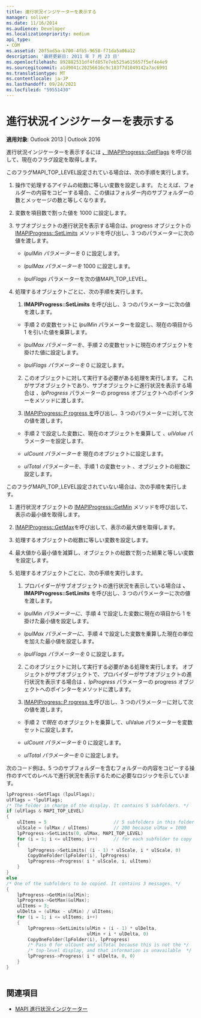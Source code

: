 ```yaml
---
title: 進行状況インジケーターを表示する
manager: soliver
ms.date: 11/16/2014
ms.audience: Developer
ms.localizationpriority: medium
api_type:
- COM
ms.assetid: 20f5ad5a-b700-4fb5-9658-f71da5a06a12
description: '最終更新日: 2011 年 7 月 23 日'
ms.openlocfilehash: 892882531df4fd857e7eb525a615657f5ef4e4e9
ms.sourcegitcommit: a1d9041c20256616c9c183f7d1049142a7ac6991
ms.translationtype: MT
ms.contentlocale: ja-JP
ms.lasthandoff: 09/24/2021
ms.locfileid: "59551430"
---
```

# <a name="display-a-progress-indicator"></a>進行状況インジケーターを表示する
 
**適用対象**: Outlook 2013 | Outlook 2016 
  
進行状況インジケーターを表示するには [、IMAPIProgress::GetFlags](imapiprogress-getflags.md) を呼び出して、現在のフラグ設定を取得します。 
  
このフラグMAPI_TOP_LEVEL設定されている場合は、次の手順を実行します。
  
1. 操作で処理するアイテムの総数に等しい変数を設定します。 たとえば、フォルダーの内容をコピーする場合、この値はフォルダー内のサブフォルダーの数とメッセージの数と等しくなります。 
    
2. 変数を項目数で割った値を 1000 に設定します。 
    
3. サブオブジェクトの進行状況を表示する場合は、progress オブジェクトの [IMAPIProgress::SetLimits](imapiprogress-setlimits.md) メソッドを呼び出し、3 つのパラメーターに次の値を渡します。 
    
   - _lpulMin パラメーターを_ 0 に設定します。 
    
   - _lpulMax パラメーターを_ 1000 に設定します。 
    
   - _lpulFlags_ パラメーターを次の値MAPI_TOP_LEVEL。 
    
4. 処理するオブジェクトごとに、次の手順を実行します。
    
   1. **IMAPIProgress::SetLimits** を呼び出し、3 つのパラメーターに次の値を渡します。 
      
     - 手順 2 の変数セットに  _lpulMin_ パラメーターを設定し、現在の項目から 1 を引いた値を乗算します。 
      
     - _lpulMax パラメーターを_、手順 2 の変数セットに現在のオブジェクトを掛けた値に設定します。 
      
     - _lpulFlags パラメーターを_ 0 に設定します。 
      
   2. このオブジェクトに対して実行する必要がある処理を実行します。 これがサブオブジェクトであり、サブオブジェクトに進行状況を表示する場合は  _、lpProgress_ パラメーターの progress オブジェクトへのポインターをメソッドに渡します。 
      
   3. [IMAPIProgress::P rogress を](imapiprogress-progress.md)呼び出し、3 つのパラメーターに対して次の値を渡します。 
      
     - 手順 2 で設定した変数に、現在のオブジェクトを乗算して  _、ulValue_ パラメーターを設定します。 
      
     - _ulCount パラメーターを_ 現在のオブジェクトに設定します。 
      
     - _ulTotal パラメーターを_、手順 1 の変数セット 、オブジェクトの総数に設定します。 
    
このフラグMAPI_TOP_LEVEL設定されていない場合は、次の手順を実行します。
  
1. 進行状況オブジェクトの [IMAPIProgress::GetMin](imapiprogress-getmin.md) メソッドを呼び出して、表示の最小値を取得します。 
    
2. [IMAPIProgress::GetMax](imapiprogress-getmax.md)を呼び出して、表示の最大値を取得します。 
    
3. 処理するオブジェクトの総数に等しい変数を設定します。 
    
4. 最大値から最小値を減算し、オブジェクトの総数で割った結果と等しい変数を設定します。
    
5. 処理するオブジェクトごとに、次の手順を実行します。
    
   1. プロバイダーがサブオブジェクトの進行状況を表示している場合は **、IMAPIProgress::SetLimits** を呼び出し、3 つのパラメーターに次の値を渡します。 
      
     - _lpulMin パラメーターに_、手順 4 で設定した変数に現在の項目から 1 を掛けた最小値を設定します。 
      
     - _lpulMax パラメーターに_、手順 4 で設定した変数を乗算した現在の単位を加えた最小値を設定します。 
      
     - _lpulFlags パラメーターを_ 0 に設定します。 
      
   2. このオブジェクトに対して実行する必要がある処理を実行します。 オブジェクトがサブオブジェクトで、プロバイダーがサブオブジェクトの進行状況を表示する場合は  _、lpProgress_ パラメーターの progress オブジェクトへのポインターをメソッドに渡します。 
      
   3. [IMAPIProgress::P rogress を](imapiprogress-progress.md)呼び出し、3 つのパラメーターに対して次の値を渡します。 
      
     - 手順 2  _で現在_ のオブジェクトを乗算して、ulValue パラメーターを変数セットに設定します。 
      
     - _ulCount パラメーターを_ 0 に設定します。 
      
     - _ulTotal パラメーターを_ 0 に設定します。 
    
次のコード例は、5 つのサブフォルダーを含むフォルダーの内容をコピーする操作のすべてのレベルで進行状況を表示するために必要なロジックを示しています。 
  
```cpp
lpProgress->GetFlags (lpulFlags);
ulFlags = *lpulFlags;
/* The folder in charge of the display. It contains 5 subfolders. */
if (ulFlags & MAPI_TOP_LEVEL)
{
    ulItems = 5                         // 5 subfolders in this folder
    ulScale = (ulMax / ulItems)         // 200 because ulMax = 1000
    lpProgress->SetLimits(0, ulMax, MAPI_TOP_LEVEL)
    for (i = 1; i <= ulItems; i++)      // for each subfolder to copy
    {
        lpProgress->SetLimits( (i - 1) * ulScale, i * ulScale, 0)
        CopyOneFolder(lpFolder(i), lpProgress)
        lpProgress->Progress( i * ulScale, i, ulItems)
    }
}
else
/* One of the subfolders to be copied. It contains 3 messages. */
{
    lpProgress->GetMin(&ulMin);
    lpProgress->GetMax(&ulMax);
    ulItems = 3;
    ulDelta = (ulMax - ulMin) / ulItems;
    for (i = 1; i <= ulItems; i++)
    {
        lpProgress->SetLimits(ulMin + (i - 1) * ulDelta,
                              ulMin + i * ulDelta, 0)
        CopyOneFolder(lpFolder(i), lpProgress)
        /* Pass 0 for ulCount and ulTotal because this is not the */
        /* top-level display, and that information is unavailable  */
        lpProgress->Progress( i * ulDelta, 0, 0)
    }
}
 
```

## <a name="see-also"></a>関連項目

- [MAPI 進行状況インジケーター](mapi-progress-indicators.md)

